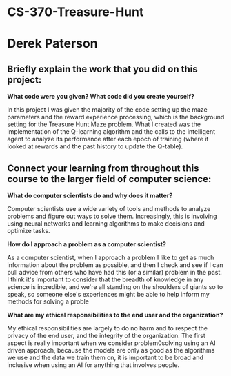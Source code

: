 # CS-370-Treasure-Hunt
# Derek Paterson


## Briefly explain the work that you did on this project: 

**What code were you given? What code did you create yourself?**

In this project I was given the majority of the code setting up the maze parameters and the reward experience processing, which is the background setting for the Treasure Hunt Maze problem. What I created was the implementation of the Q-learning algorithm and the calls to the intelligent agent to analyze its performance after each epoch of training (where it looked at rewards and the past history to update the Q-table).

## Connect your learning from throughout this course to the larger field of computer science:

**What do computer scientists do and why does it matter?**

Computer scientists use a wide variety of tools and methods to analyze problems and figure out ways to solve them. Increasingly, this is involving using neural networks and learning algorithms to make decisions and optimize tasks.

**How do I approach a problem as a computer scientist?**

As a computer scientist, when I approach a problem I like to get as much information about the problem as possible, and then I check and see if I can pull advice from others who have had this (or a similar) problem in the past. I think it's important to consider that the breadth of knowledge in any science is incredible, and we're all standing on the shoulders of giants so to speak, so someone else's experiences might be able to help inform my methods for solving a proble

**What are my ethical responsibilities to the end user and the organization?**

My ethical responsibilities are largely to do no harm and to respect the privacy of the end user, and the integrity of the organization. The first aspect is really important when we consider problem0solving using an AI driven approach, because the models are only as good as the algorithms we use and the data we train them on, it is important to be broad and inclusive when using an AI for anything that involves people.
